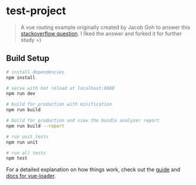 # test-project

> A vue routing example originally created by Jacob Goh to answer this [stackoverflow question](https://stackoverflow.com/questions/58606395/how-to-use-slots-in-router-view). I liked the answer and forked it for further study =)

## Build Setup

``` bash
# install dependencies
npm install

# serve with hot reload at localhost:8080
npm run dev

# build for production with minification
npm run build

# build for production and view the bundle analyzer report
npm run build --report

# run unit tests
npm run unit

# run all tests
npm test
```

For a detailed explanation on how things work, check out the [guide](http://vuejs-templates.github.io/webpack/) and [docs for vue-loader](http://vuejs.github.io/vue-loader).
